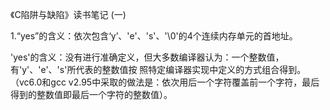 《C陷阱与缺陷》读书笔记 (一)

1.“yes”的含义：依次包含‘y’、'e'、's'、'\0'的4个连续内存单元的首地址。

​    'yes'的含义：没有进行准确定义，但大多数编译器认为：一个整数值，有'y'、'e'、's'所代表的整数值按       照特定编译器实现中定义的方式组合得到。（vc6.0和gcc v2.95中采取的做法是：依次用后一个字符覆盖前一个字符，最后得到的整数值即最后一个字符的整数值）。



   